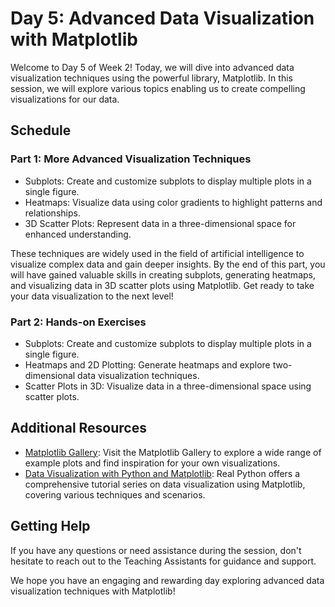 # Day 5: Advanced Data Visualization with Matplotlib

Welcome to Day 5 of Week 2! Today, we will dive into advanced data visualization techniques using the powerful library, Matplotlib. In this session, we will explore various topics enabling us to create compelling visualizations for our data.

## Schedule

### Part 1: More Advanced Visualization Techniques
- Subplots: Create and customize subplots to display multiple plots in a single figure.
- Heatmaps: Visualize data using color gradients to highlight patterns and relationships.
- 3D Scatter Plots: Represent data in a three-dimensional space for enhanced understanding.

These techniques are widely used in the field of artificial intelligence to visualize complex data and gain deeper insights. By the end of this part, you will have gained valuable skills in creating subplots, generating heatmaps, and visualizing data in 3D scatter plots using Matplotlib. Get ready to take your data visualization to the next level!

### Part 2: Hands-on Exercises
- Subplots: Create and customize subplots to display multiple plots in a single figure.
- Heatmaps and 2D Plotting: Generate heatmaps and explore two-dimensional data visualization techniques.
- Scatter Plots in 3D: Visualize data in a three-dimensional space using scatter plots.

## Additional Resources
- [Matplotlib Gallery](https://matplotlib.org/stable/gallery/index.html): Visit the Matplotlib Gallery to explore a wide range of example plots and find inspiration for your own visualizations.
- [Data Visualization with Python and Matplotlib](https://realpython.com/tutorials/data-viz/): Real Python offers a comprehensive tutorial series on data visualization using Matplotlib, covering various techniques and scenarios.

## Getting Help
If you have any questions or need assistance during the session, don't hesitate to reach out to the Teaching Assistants for guidance and support.

We hope you have an engaging and rewarding day exploring advanced data visualization techniques with Matplotlib!